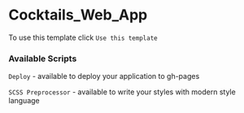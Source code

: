 # Cocktails_Web_App

To use this template click `Use this template`

### Available Scripts

`Deploy` - available to deploy your application to gh-pages

`SCSS Preprocessor` - available to write your styles with modern style language
